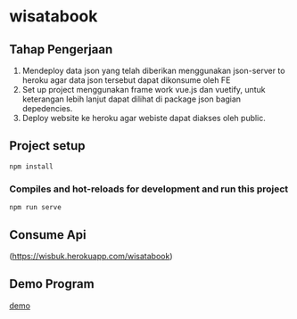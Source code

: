 # wisatabook

## Tahap Pengerjaan

1. Mendeploy data json yang telah diberikan menggunakan json-server to heroku agar data json tersebut dapat dikonsume oleh FE
2. Set up project menggunakan frame work vue.js dan vuetify, untuk keterangan lebih lanjut dapat dilihat di package json bagian depedencies.
3. Deploy website ke heroku agar webiste dapat diakses oleh public.

## Project setup

```
npm install
```

### Compiles and hot-reloads for development and run this project

```
npm run serve
```

## Consume Api

(https://wisbuk.herokuapp.com/wisatabook)

## Demo Program

[demo](https://wisatabookadrianfs.herokuapp.com/)
